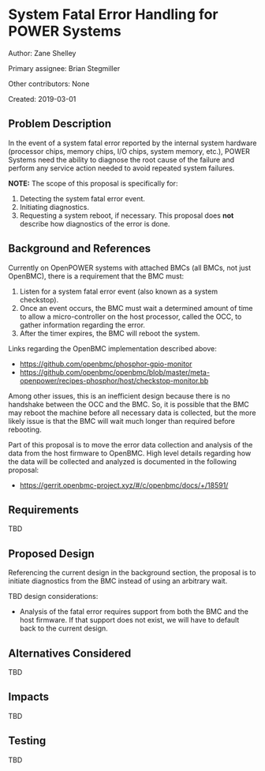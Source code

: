 # System Fatal Error Handling for POWER Systems

Author: Zane Shelley

Primary assignee: Brian Stegmiller

Other contributors: None

Created: 2019-03-01

## Problem Description
In the event of a system fatal error reported by the internal system hardware
(processor chips, memory chips, I/O chips, system memory, etc.), POWER Systems
need the ability to diagnose the root cause of the failure and perform any
service action needed to avoid repeated system failures.

**NOTE:** The scope of this proposal is specifically for:
1. Detecting the system fatal error event.
2. Initiating diagnostics.
3. Requesting a system reboot, if necessary.
This proposal does **not** describe how diagnostics of the error is done.

## Background and References
Currently on OpenPOWER systems with attached BMCs (all BMCs, not just OpenBMC),
there is a requirement that the BMC must:
1. Listen for a system fatal error event (also known as a system checkstop).
2. Once an event occurs, the BMC must wait a determined amount of time to allow
   a micro-controller on the host processor, called the OCC, to gather
   information regarding the error.
3. After the timer expires, the BMC will reboot the system.

Links regarding the OpenBMC implementation described above:
- https://github.com/openbmc/phosphor-gpio-monitor
- https://github.com/openbmc/openbmc/blob/master/meta-openpower/recipes-phosphor/host/checkstop-monitor.bb

Among other issues, this is an inefficient design because there is no handshake
between the OCC and the BMC. So, it is possible that the BMC may reboot the
machine before all necessary data is collected, but the more likely issue is
that the BMC will wait much longer than required before rebooting.

Part of this proposal is to move the error data collection and analysis of the
data from the host firmware to OpenBMC. High level details regarding how the
data will be collected and analyzed is documented in the following proposal:
- https://gerrit.openbmc-project.xyz/#/c/openbmc/docs/+/18591/

## Requirements
TBD

## Proposed Design
Referencing the current design in the background section, the proposal is to
initiate diagnostics from the BMC instead of using an arbitrary wait.

TBD design considerations:
- Analysis of the fatal error requires support from both the BMC and the host
  firmware. If that support does not exist, we will have to default back to the
  current design.

## Alternatives Considered
TBD

## Impacts
TBD

## Testing
TBD


